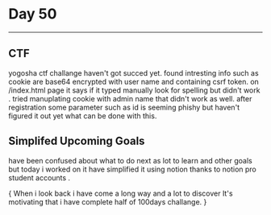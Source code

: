 # Day 50
___



## CTF
yogosha ctf challange haven't got succed yet. found intresting info such as cookie are base64 encrypted with user name and containing csrf token. on /index.html page it says if it typed manually look for spelling but didn't work . tried manuplating cookie with admin name that didn't work as well. after registration some parameter  such as id  is seeming phishy  but haven't figured it out yet what can be done with this.

## Simplifed Upcoming Goals
have been confused about what to do next as lot to learn and other goals but today i worked on it have simplified it using notion thanks to notion pro student accounts .

{ When i look back i have come a long way and a lot to discover It's motivating that i have complete half of 100days challange. }